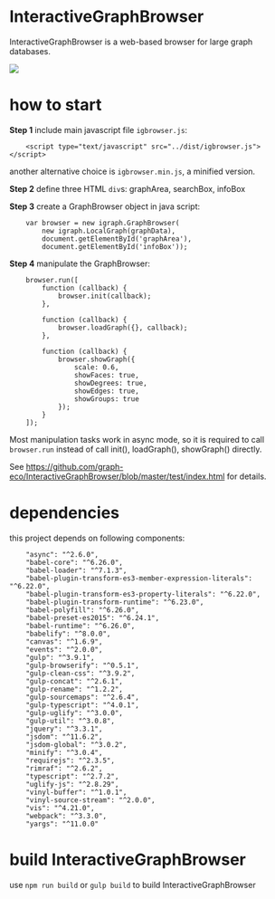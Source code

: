 # InteractiveGraphBrowser
InteractiveGraphBrowser is a web-based browser for large graph databases.

<img src="https://github.com/graph-eco/InteractiveGraphBrowser/blob/master/snapshot.png?raw=true">

# how to start

__Step 1__ include main javascript file `igbrowser.js`:

```
    <script type="text/javascript" src="../dist/igbrowser.js"></script>
```
another alternative choice is `igbrowser.min.js`, a minified version.

__Step 2__ define three HTML `div`s: graphArea, searchBox, infoBox
    
__Step 3__ create a GraphBrowser object in java script:

```
    var browser = new igraph.GraphBrowser(
        new igraph.LocalGraph(graphData),
        document.getElementById('graphArea'),
        document.getElementById('infoBox'));
```
__Step 4__ manipulate the GraphBrowser:

```
    browser.run([
        function (callback) {
            browser.init(callback);
        },

        function (callback) {
            browser.loadGraph({}, callback);
        },

        function (callback) {
            browser.showGraph({
                scale: 0.6,
                showFaces: true,
                showDegrees: true,
                showEdges: true,
                showGroups: true
            });
        }
    ]);
```
Most manipulation tasks work in async mode, so it is required to call `browser.run` instead of call init(), loadGraph(), showGraph() directly.

See https://github.com/graph-eco/InteractiveGraphBrowser/blob/master/test/index.html for details.

# dependencies
this project depends on following components:
```
    "async": "^2.6.0",
    "babel-core": "^6.26.0",
    "babel-loader": "^7.1.3",
    "babel-plugin-transform-es3-member-expression-literals": "^6.22.0",
    "babel-plugin-transform-es3-property-literals": "^6.22.0",
    "babel-plugin-transform-runtime": "^6.23.0",
    "babel-polyfill": "^6.26.0",
    "babel-preset-es2015": "^6.24.1",
    "babel-runtime": "^6.26.0",
    "babelify": "^8.0.0",
    "canvas": "^1.6.9",
    "events": "^2.0.0",
    "gulp": "^3.9.1",
    "gulp-browserify": "^0.5.1",
    "gulp-clean-css": "^3.9.2",
    "gulp-concat": "^2.6.1",
    "gulp-rename": "^1.2.2",
    "gulp-sourcemaps": "^2.6.4",
    "gulp-typescript": "^4.0.1",
    "gulp-uglify": "^3.0.0",
    "gulp-util": "^3.0.8",
    "jquery": "^3.3.1",
    "jsdom": "^11.6.2",
    "jsdom-global": "^3.0.2",
    "minify": "^3.0.4",
    "requirejs": "^2.3.5",
    "rimraf": "^2.6.2",
    "typescript": "^2.7.2",
    "uglify-js": "^2.8.29",
    "vinyl-buffer": "^1.0.1",
    "vinyl-source-stream": "^2.0.0",
    "vis": "^4.21.0",
    "webpack": "^3.3.0",
    "yargs": "^11.0.0"
```

# build InteractiveGraphBrowser

use `npm run build` or `gulp build` to build InteractiveGraphBrowser
